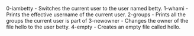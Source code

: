 0-iambetty - Switches the current user to the user named  betty.
1-whami - Prints the effective username of the current user.
2-groups - Prints all the groups the current user is part of
3-newowner - Changes the owner of the file hello to the user betty.
4-empty - Creates an empty file called hello.
